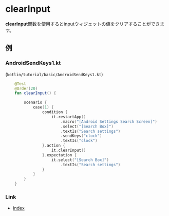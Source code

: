 # clearInput

**clearInput**関数を使用するとinputウィジェットの値をクリアすることができます。

## 例

### AndroidSendKeys1.kt

(`kotlin/tutorial/basic/AndroidSendKeys1.kt`)

```kotlin
    @Test
    @Order(20)
    fun clearInput() {

        scenario {
            case(1) {
                condition {
                    it.restartApp()
                        .macro("[Android Settings Search Screen]")
                        .select("[Search Box]")
                        .textIs("Search settings")
                        .sendKeys("clock")
                        .textIs("clock")
                }.action {
                    it.clearInput()
                }.expectation {
                    it.select("[Search Box]")
                        .textIs("Search settings")
                }
            }
        }
    }
```

### Link

- [index](../../../index_ja.md)

